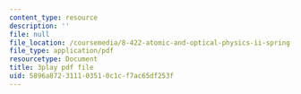 ```yaml
---
content_type: resource
description: ''
file: null
file_location: /coursemedia/8-422-atomic-and-optical-physics-ii-spring-2013/5896a872311103510c1cf7ac65df253f_k0X7iSaPM38.pdf
file_type: application/pdf
resourcetype: Document
title: 3play pdf file
uid: 5896a872-3111-0351-0c1c-f7ac65df253f
---
```

